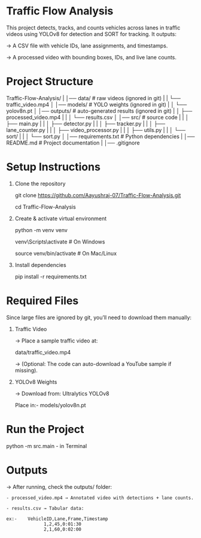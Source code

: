 # Traffic Flow Analysis

This project detects, tracks, and counts vehicles across lanes in traffic videos using YOLOv8 for detection and SORT for tracking. It outputs:

-> A CSV file with vehicle IDs, lane assignments, and timestamps.

-> A processed video with bounding boxes, IDs, and live lane counts.

# Project Structure

Traffic-Flow-Analysis/
|
│── data/ # raw videos (ignored in git)
|
| └── traffic_video.mp4
│
│── models/ # YOLO weights (ignored in git)
|
│ └── yolov8n.pt
│
│── outputs/ # auto-generated results (ignored in git)
|
│ ├── processed_video.mp4
| |
│ └── results.csv
│
│── src/ # source code
| |
│ ├── main.py
| |
│ ├── detector.py
| |
│ ├── tracker.py
| |
│ ├── lane_counter.py
| |
│ ├── video_processor.py
| |
│ ├── utils.py
| |
│ └── sort/
| |
│ └── sort.py
│
│── requirements.txt # Python dependencies
|
│── README.md # Project documentation
|
│── .gitignore

# Setup Instructions

1. Clone the repository

   git clone https://github.com/Aayushraj-07/Traffic-Flow-Analysis.git

   cd Traffic-Flow-Analysis

2. Create & activate virtual environment

   python -m venv venv

   venv\Scripts\activate # On Windows

   source venv/bin/activate # On Mac/Linux

3. Install dependencies

   pip install -r requirements.txt

# Required Files

Since large files are ignored by git, you’ll need to download them manually:

1. Traffic Video

   -> Place a sample traffic video at:

   data/traffic_video.mp4

   -> (Optional: The code can auto-download a YouTube sample if missing).

2. YOLOv8 Weights

   -> Download from: Ultralytics YOLOv8

   Place in:- models/yolov8n.pt

# Run the Project

python -m src.main - in Terminal

# Outputs

-> After running, check the outputs/ folder:

    - processed_video.mp4 → Annotated video with detections + lane counts.

    - results.csv → Tabular data:

    ex:-    VehicleID,Lane,Frame,Timestamp
                  1,2,45,0:01:30
                  2,1,60,0:02:00
